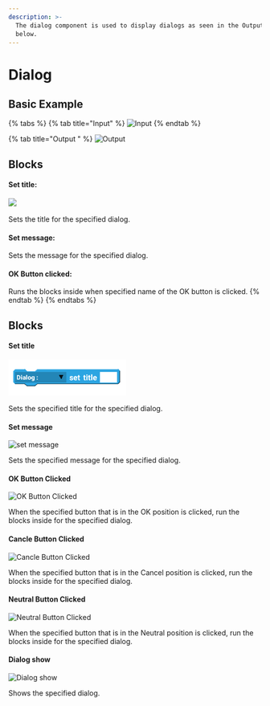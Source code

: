 ```yaml
---
description: >-
  The dialog component is used to display dialogs as seen in the Output tab
  below.
---
```


# Dialog

## Basic Example

{% tabs %}
{% tab title="Input" %}
![Input](../.gitbook/assets/screenshot_1598819860.png)
{% endtab %}

{% tab title="Output " %}
![Output](../.gitbook/assets/screenshot_1598819945.png)

## Blocks

#### Set title:

![](../.gitbook/assets/image%20%2839%29%20%281%29%20%282%29.png)

Sets the title for the specified dialog.

#### Set message:

Sets the message for the specified dialog.

#### OK Button clicked:

Runs the blocks inside when specified name of the OK button is clicked.
{% endtab %}
{% endtabs %}

## Blocks

#### Set title

![set title](../.gitbook/assets/image%20%2839%29%20%281%29%20%282%29%20%282%29.png)

Sets the specified title for the specified dialog.



#### Set message

![set message](../.gitbook/assets/dialog-set-message.png)

Sets the specified message for the specified dialog.



#### OK Button Clicked

![OK Button Clicked](../.gitbook/assets/dialog-ok-button-clicked.png)

When the specified button that is in the OK position is clicked, run the blocks inside for the specified dialog.



#### Cancle Button Clicked

![Cancle Button Clicked](../.gitbook/assets/dialog-cancel-button-clicked.png)

When the specified button that is in the Cancel position is clicked, run the blocks inside for the specified dialog.



#### Neutral Button Clicked

![Neutral Button Clicked](../.gitbook/assets/neutral-button-clicked.png)

When the specified button that is in the Neutral position is clicked, run the blocks inside for the specified dialog.



#### Dialog show

![Dialog show](../.gitbook/assets/dialog-show.png)

Shows the specified dialog.

